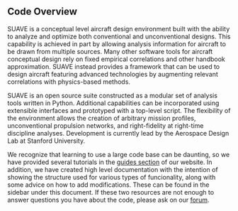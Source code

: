 ## Code Overview

SUAVE is a conceptual level aircraft design environment built with the ability to analyze and optimize both conventional and unconventional designs. This capability is achieved in part by allowing analysis information for aircraft to be drawn from multiple sources. Many other software tools for aircraft conceptual design rely on fixed empirical correlations and other handbook approximation. SUAVE instead provides a framework that can be used to design aircraft featuring advanced technologies by augmenting relevant correlations with physics-based methods.

SUAVE is an open source suite constructed as a modular set of analysis tools written in Python. Additional capabilities can be incorporated using extensible interfaces and prototyped with a top-level script. The flexibility of the environment allows the creation of arbitrary mission profiles, unconventional propulsion networks, and right-fidelity at right-time discipline analyses. Development is currently lead by the Aerospace Design Lab at Stanford University.

We recognize that learning to use a large code base can be daunting, so we have provided several tutorials in the [guides section](http://suave.stanford.edu/guides/) of our website. In addition, we have created high level documentation with the intention of showing the structure used for various types of funcionality, along with some advice on how to add modifications. These can be found in the sidebar under this document. If these two resources are not enough to answer questions you have about the code, please ask on our [forum](http://suave.stanford.edu/forum/).

